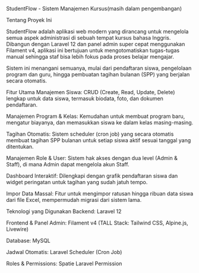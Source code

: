StudentFlow - Sistem Manajemen Kursus(masih dalam pengembangan)

Tentang Proyek Ini


StudentFlow adalah aplikasi web modern yang dirancang untuk mengelola semua aspek administrasi di sebuah tempat kursus bahasa Inggris. Dibangun dengan Laravel 12 dan panel admin super cepat menggunakan Filament v4, aplikasi ini bertujuan untuk mengotomatiskan tugas-tugas manual sehingga staf bisa lebih fokus pada proses belajar mengajar.

Sistem ini menangani semuanya, mulai dari pendaftaran siswa, pengelolaan program dan guru, hingga pembuatan tagihan bulanan (SPP) yang berjalan secara otomatis.



Fitur Utama
Manajemen Siswa: CRUD (Create, Read, Update, Delete) lengkap untuk data siswa, termasuk biodata, foto, dan dokumen pendaftaran.

Manajemen Program & Kelas: Kemudahan untuk membuat program baru, mengatur biayanya, dan memasukkan siswa ke dalam kelas masing-masing.

Tagihan Otomatis: Sistem scheduler (cron job) yang secara otomatis membuat tagihan SPP bulanan untuk setiap siswa aktif sesuai tanggal yang ditentukan.

Manajemen Role & User: Sistem hak akses dengan dua level (Admin & Staff), di mana Admin dapat mengelola akun Staff.

Dashboard Interaktif: Dilengkapi dengan grafik pendaftaran siswa dan widget peringatan untuk tagihan yang sudah jatuh tempo.

Impor Data Massal: Fitur untuk mengimpor ratusan hingga ribuan data siswa dari file Excel, mempermudah migrasi dari sistem lama.



Teknologi yang Digunakan
Backend: Laravel 12

Frontend & Panel Admin: Filament v4 (TALL Stack: Tailwind CSS, Alpine.js, Livewire)

Database: MySQL

Jadwal Otomatis: Laravel Scheduler (Cron Job)

Roles & Permissions: Spatie Laravel Permission
